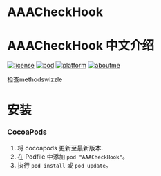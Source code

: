 # AAACheckHook
AAACheckHook 中文介绍
==============

[![license](https://img.shields.io/github/license/mashape/apistatus.svg)](https://github.com/zhangsuya/AAACheckHook) [![pod](https://img.shields.io/badge/pod-0.0.7-yellow.svg)](https://github.com/zhangsuya/AAACheckHook) [![platform](https://img.shields.io/badge/platform-iOS-ff69b4.svg)](https://github.com/zhangsuya/AAACheckHook) [![aboutme](https://img.shields.io/badge/about%20me-zhangsuya-blue.svg)](http://www.jianshu.com/u/f2503bba4cfa)


检查methodswizzle


安装
==============

### CocoaPods

1. 将 cocoapods 更新至最新版本.
2. 在 Podfile 中添加 `pod "AAACheckHook"`。
3. 执行 `pod install` 或 `pod update`。

